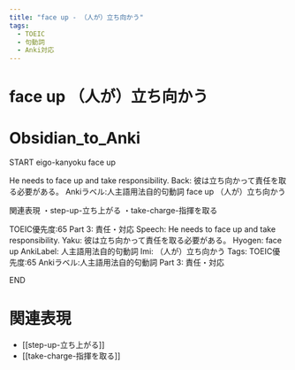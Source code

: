 ```yaml
---
title: "face up - （人が）立ち向かう"
tags:
  - TOEIC
  - 句動詞
  - Anki対応
---
```


# face up （人が）立ち向かう

# Obsidian_to_Anki
START
eigo-kanyoku
face up

He needs to face up and take responsibility.
Back: 
彼は立ち向かって責任を取る必要がある。
Ankiラベル:人主語用法自的句動詞
face up
（人が）立ち向かう

関連表現
・step-up-立ち上がる
・take-charge-指揮を取る

TOEIC優先度:65
Part 3: 責任・対応
Speech: He needs to face up and take responsibility.
Yaku: 彼は立ち向かって責任を取る必要がある。
Hyogen: face up
AnkiLabel: 人主語用法自的句動詞
Imi: （人が）立ち向かう
Tags: TOEIC優先度:65 Ankiラベル:人主語用法自的句動詞 Part 3: 責任・対応
<!--ID: 1755038902148-->
END

# 関連表現
- [[step-up-立ち上がる]]
- [[take-charge-指揮を取る]]
